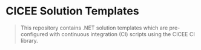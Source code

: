 # CICEE Solution Templates

> This repository contains .NET solution templates which are pre-configured with continuous integration (CI) scripts using the CICEE CI library.
